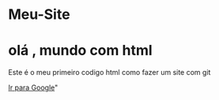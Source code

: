 # Meu-Site
<!DOCTYPE html>
<html>
    <head>
        <title>Meu Primeiro Site Com Git</title>
    </head>
    <body>
        <h1>olá , mundo com html</h1>
        <p>Este é o meu primeiro codigo html como fazer um site com git</p>
        <a href="https://www.google.com" target="_blank">Ir para Google</a>"
    </body>
</html>
